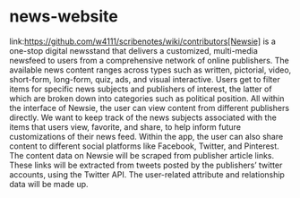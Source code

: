 # news-website


link:https://github.com/w4111/scribenotes/wiki/contributors[Newsie] is a one-stop digital newsstand that delivers a customized, multi-media newsfeed to users from a comprehensive network of online publishers. The available news content ranges across types such as written, pictorial, video, short-form, long-form, quiz, ads, and visual interactive. Users get to filter items for specific news subjects and publishers of interest, the latter of which are broken down into categories such as political position. All within the interface of Newsie, the user can view content from different publishers directly. We want to keep track of the news subjects associated with the items that users view, favorite, and share, to help inform future customizations of their news feed. Within the app, the user can also share content to different social platforms like Facebook, Twitter, and Pinterest. The content data on Newsie will be scraped from publisher article links. These links will be extracted from tweets posted by the publishers’ twitter accounts, using the Twitter API. The user-related attribute and relationship data will be made up.
